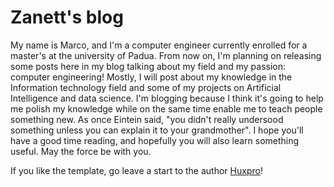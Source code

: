 # Zanett's blog

My name is Marco, and I'm a computer engineer currently enrolled for a master's at the university of Padua. From now on, I'm planning on releasing some posts here in my blog talking about my field and my passion: computer engineering! Mostly, I will post about my knowledge in the Information technology field and some of my projects on Artificial Intelligence and data science. I'm blogging because I think it's going to help me polish my knowledge while on the same time enable me to teach people something new. As once Eintein said, "you didn't really undersood something unless you can explain it to your grandmother". I hope you'll have a good time reading, and hopefully you will also learn something useful. May the force be with you.

If you like the template, go leave a start to the author [Huxpro](https://github.com/Huxpro/huxpro.github.io)!

